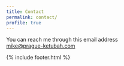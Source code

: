 ```yaml
---
title: Contact
permalink: contact/
profile: true
---
```


You can reach me through this email address  
mike@prague-ketubah.com

{% include footer.html %}